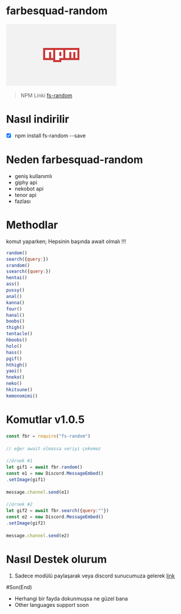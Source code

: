 # farbesquad-random

![***Rastegele gif ve resim atan modül*** ](pngs/indir.png)
> NPM Linki [fs-random](https://npmjs.org/package/fs-random)

# Nasıl indirilir

- [x] npm install fs-random --save

# Neden farbesquad-random

- geniş kullanımlı
- giphy api
- nekobot api
- tenor api
- fazlası

# Methodlar

komut yaparken;
Hepsinin başında await olmalı !!!
```js
random() 
search({query:})
srandom()
ssearch({query:})
hentai()
ass()
pussy()
anal()
kanna()
four()
hanal()
boobs()
thigh()
tentacle()
hboobs()
holo()
hass()
pgif()
hthigh()
yaoi()
hneko()
neko()
hkitsune()
kemonomimi()
```
# Komutlar v1.0.5

```js
const fbr = require("fs-random")

// eğer await olmassa veriyi çekemez

//örnek #1
let gif1 = await fbr.random()
const e1 = new Discord.MessageEmbed()
.setImage(gif1)

message.channel.send(e1)

//örnek #2
let gif2 = await fbr.search({query:""})
const e2 = new Discord.MessageEmbed()
.setImage(gif2)

message.channel.send(e2)

```

# Nasıl Destek olurum 
1. Sadece modülü paylaşarak veya discord sunucumuza gelerek [link](https://discord.gg/ZaN4PdEVPF)

#Son(End)
- Herhangi bir fayda dokunmuşsa ne güzel bana 
- Other languages support soon

